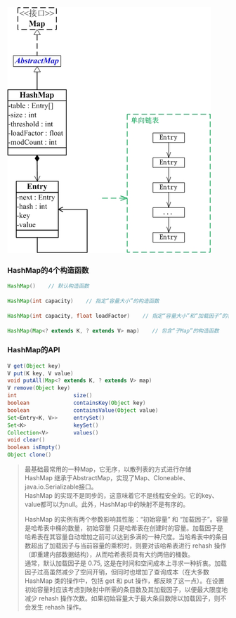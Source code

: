![](/assets/HashMap与Map关系.png)

### HashMap的4**个构造函数**

```java
HashMap()    // 默认构造函数

HashMap(int capacity)    // 指定“容量大小”的构造函数

HashMap(int capacity, float loadFactor)    // 指定“容量大小”和“加载因子”的构造函数

HashMap(Map<? extends K, ? extends V> map)    // 包含“子Map”的构造函数
```

### **HashMap的API**

```java
V get(Object key)
V put(K key, V value)
void putAll(Map<? extends K, ? extends V> map)
V remove(Object key)
int                  size()
boolean              containsKey(Object key)
boolean              containsValue(Object value)
Set<Entry<K, V>>     entrySet()
Set<K>               keySet()
Collection<V>        values()
void clear()
boolean isEmpty()
Object clone()
```

> 最基础最常用的一种Map，它无序，以散列表的方式进行存储  
> HashMap 继承于AbstractMap，实现了Map、Cloneable、java.io.Serializable接口。  
> HashMap 的实现不是同步的，这意味着它不是线程安全的。它的key、value都可以为null。此外，HashMap中的映射不是有序的。
>
> HashMap 的实例有两个参数影响其性能：“初始容量” 和 “加载因子”。容量是哈希表中桶的数量，初始容量 只是哈希表在创建时的容量。加载因子是哈希表在其容量自动增加之前可以达到多满的一种尺度。当哈希表中的条目数超出了加载因子与当前容量的乘积时，则要对该哈希表进行 rehash 操作（即重建内部数据结构），从而哈希表将具有大约两倍的桶数。  
> 通常，默认加载因子是 0.75, 这是在时间和空间成本上寻求一种折衷。加载因子过高虽然减少了空间开销，但同时也增加了查询成本（在大多数 HashMap 类的操作中，包括 get 和 put 操作，都反映了这一点）。在设置初始容量时应该考虑到映射中所需的条目数及其加载因子，以便最大限度地减少 rehash 操作次数。如果初始容量大于最大条目数除以加载因子，则不会发生 rehash 操作。



